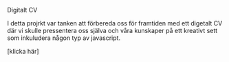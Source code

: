 Digitalt CV

I detta projrkt var tanken att förbereda oss för framtiden med ett digetalt CV där vi skulle pressentera oss själva och våra kunskaper på ett kreativt sett som inkuludera någon typ av javascript. 

 [klicka här]